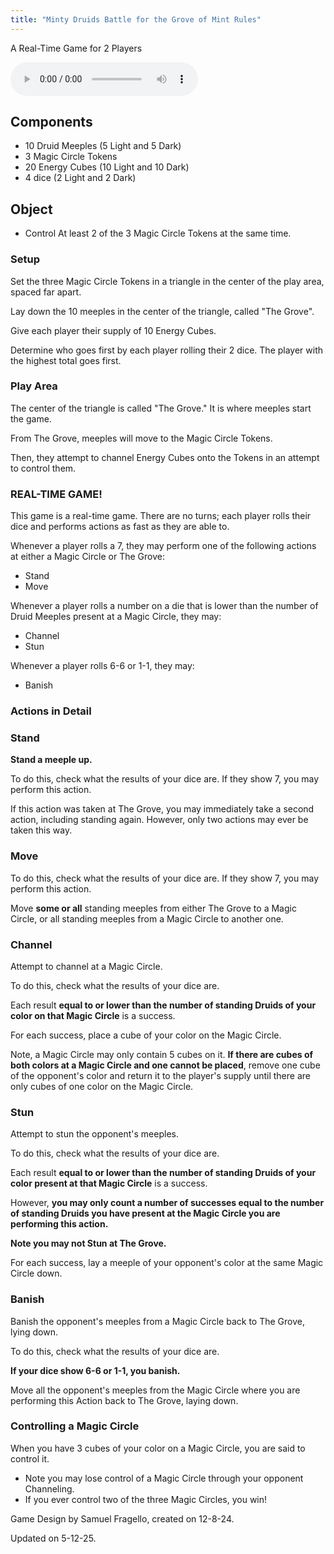 ```yaml
---
title: "Minty Druids Battle for the Grove of Mint Rules"
---
```


A Real-Time Game for 2 Players

[<i class="fas fa-file-pdf"></i>](/games/battle_for_the_grove/battle_for_the_grove.pdf)

<audio controls>
  <source src="/games/battle_for_the_grove/battle_for_the_grove.mp3" type="audio/mpeg">
Your browser does not support the audio element.
</audio>


## Components

- 10 Druid Meeples (5 Light and 5 Dark)
- 3 Magic Circle Tokens
- 20 Energy Cubes (10 Light and 10 Dark)
- 4 dice (2 Light and 2 Dark)

## Object

- Control At least 2 of the 3 Magic Circle Tokens at the same time.

### Setup

Set the three Magic Circle Tokens in a triangle in the center of the play area, spaced far apart. 

Lay down the 10 meeples in the center of the triangle, called "The Grove".

Give each player their supply of 10 Energy Cubes.

Determine who goes first by each player rolling their 2 dice. The player with the highest total goes first.


### Play Area

The center of the triangle is called "The Grove." It is where meeples start the game. 

From The Grove, meeples will move to the Magic Circle Tokens. 

Then, they attempt to channel Energy Cubes onto the Tokens in an attempt to control them.

### REAL-TIME GAME! 

This game is a real-time game. There are no turns; each player rolls their dice and performs actions as fast as they are able to. 

Whenever a player rolls a 7, they may perform one of the following actions at either a Magic Circle or The Grove:

 - Stand
 - Move
 
 Whenever a player rolls a number on a die that is lower than the number of Druid Meeples present at a Magic Circle, they may: 
 - Channel
 - Stun
 
 Whenever a player rolls 6-6 or 1-1, they may:
 - Banish


### Actions in Detail

###  Stand

 **Stand a meeple up.**

To do this, check what the results of your dice are. If they show 7, you may perform this action.

If this action was taken at The Grove, you may immediately take a second action, including standing again.  However, only two actions may ever be taken this way.

### Move 

To do this, check what the results of your dice are. If they show 7, you may perform this action.

Move **some or all** standing meeples from either The Grove to a Magic Circle, or all standing meeples from a Magic Circle to another one.

### Channel

Attempt to channel at a Magic Circle. 

To do this, check what the results of your dice are. 

Each result **equal to or lower than the number of standing Druids of your color on that Magic Circle** is a success.

For each success, place a cube of your color on the Magic Circle.

Note, a Magic Circle may only contain 5 cubes on it. **If there are cubes of both colors at a Magic Circle and one cannot be placed**, remove one cube of the opponent's color and return it to the player's supply until there are only cubes of one color on the Magic Circle.

###  Stun

Attempt to stun the opponent's meeples. 

 To do this, check what the results of your dice are.

 Each result **equal to or lower than the number of standing Druids of your color present at that Magic Circle** is a success. 

 However, **you may only count a number of successes equal to the number of standing Druids you have present at the Magic Circle you are performing this action.** 

 **Note you may not Stun at The Grove.**

 For each success, lay a meeple of your opponent's color at the same Magic Circle down.

###  Banish

Banish the opponent's meeples from a Magic Circle back to The Grove, lying down.

 To do this, check what the results of your dice are. 

 **If your dice show 6-6 or 1-1, you banish.**

Move all the opponent's meeples from the Magic Circle where you are performing this Action back to The Grove, laying down.



### Controlling a Magic Circle

 When you have 3 cubes of your color on a Magic Circle, you are said to control it. 
- Note you may lose control of a Magic Circle through your opponent Channeling.
- If you ever control two of the three Magic Circles, you win!

Game Design by Samuel Fragello, created on 12-8-24.

Updated on 5-12-25.
